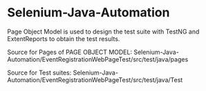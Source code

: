 # Selenium-Java-Automation

Page Object Model is used to design the test suite with TestNG and ExtentReports to obtain the test results.

Source for Pages of PAGE OBJECT MODEL: Selenium-Java-Automation/EventRegistrationWebPageTest/src/test/java/pages 

Source for Test suites: Selenium-Java-Automation/EventRegistrationWebPageTest/src/test/java/Test 
